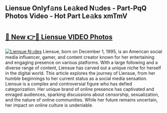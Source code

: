 ## Liensue Onlyf𝚊ns Le𝚊ked N𝚞des - Part-PqQ Photos Video - Hot Part Le𝚊ks xmTmV

# <h2><a href="http://ab102.deff.icu/?id=Liensue">🔗 New 👉🔴 Liensue VIDEO Photos</a></h2>

[![Liensue N𝚞des](https://i.imgur.com/rIISA9y.gif)](http://ab102.deff.icu/?id=Liensue)
Liensue, born on December 1, 1995, is an American social media influencer, gamer, and content creator known for her entertaining and engaging presence on various platforms. With a large following and a diverse range of content, Liensue has carved out a unique niche for herself in the digital world. This article explores the journey of Liensue, from her humble beginnings to her current status as a social media sensation. Liensue is a complex and controversial figure who has defied categorization. Her unique brand of online presence has captivated and enraged audiences, sparking discussions about censorship, sexualization, and the nature of online communities. While her future remains uncertain, her impact on online culture is undeniable.
